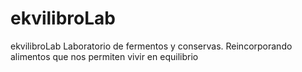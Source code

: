 # ekvilibroLab
ekvilibroLab Laboratorio de fermentos y conservas. Reincorporando alimentos que nos permiten vivir en equilibrio

